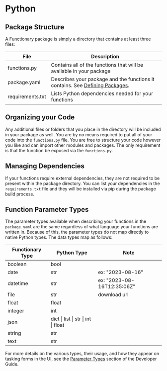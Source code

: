 # Python

## Package Structure

A Functionary package is simply a directory that contains at least three files:

| File             | Description                                                                                             |
| ---------------- | ------------------------------------------------------------------------------------------------------- |
| functions.py     | Contains all of the functions that will be available in your package                                    |
| package.yaml     | Describes your package and the functions it contains. See [Defining Packages](../defining_packages.md). |
| requirements.txt | Lists Python dependencies needed for your functions                                                     |

## Organizing your Code

Any additional files or folders that you place in the directory will be included
in your package as well. You are by no means required to put all of your code
into the `functions.py` file. You are free to structure your code however you
like and can import other modules and packages. The only requirement is that the
function be exposed via the `functions.py`.

## Managing Dependencies

If your functions require external dependencies, they are not required to be
present within the package directory. You can list your dependencies in the
`requirements.txt` file and they will be installed via pip during the package
build process.

## Function Parameter Types

The parameter types available when describing your functions in the
`package.yaml` are the same regardless of what language your functions are
written in. Because of this, the parameter types do not map directly to native
Python types. The data types map as follows:

| Functionary Type | Python Type                         | Note                       |
| ---------------- | ----------------------------------- | -------------------------- |
| boolean          | bool                                |                            |
| date             | str                                 | ex: "2023-08-16"           |
| datetime         | str                                 | ex: "2023-08-16T12:35:06Z" |
| file             | str                                 | download url               |
| float            | float                               |                            |
| integer          | int                                 |                            |
| json             | dict \| list \| str \| int \| float |                            |
| string           | str                                 |                            |
| text             | str                                 |                            |

For more details on the various types, their usage, and how they appear on
tasking forms in the UI, see the
[Parameter Types](../developer_guide/parameter_types.md) section of the
Developer Guide.
